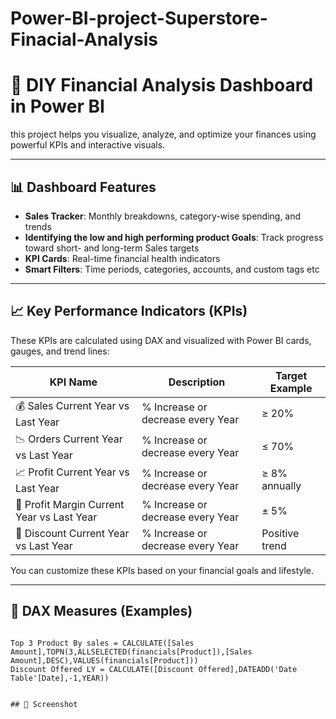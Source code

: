 # Power-BI-project-Superstore-Finacial-Analysis
# 💸 DIY Financial Analysis Dashboard in Power BI
 this project helps you visualize, analyze, and optimize your finances using powerful KPIs and interactive visuals.

---

## 📊 Dashboard Features

- **Sales Tracker**: Monthly breakdowns, category-wise spending, and trends
- **Identifying the low and high performing product Goals**: Track progress toward short- and long-term Sales targets
- **KPI Cards**: Real-time financial health indicators
- **Smart Filters**: Time periods, categories, accounts, and custom tags etc

---

## 📈 Key Performance Indicators (KPIs)

These KPIs are calculated using DAX and visualized with Power BI cards, gauges, and trend lines:

| KPI Name              | Description                                      | Target Example     |
|-----------------------|--------------------------------------------------|--------------------|
| 💰 Sales Current Year vs Last Year | % Increase or decrease every Year                    | ≥ 20%              |
| 📉 Orders Current Year vs Last Year  | % Increase or decrease every Year                      | ≤ 70%              |
| 📈 Profit Current Year vs Last Year      | % Increase or decrease every Year       | ≥ 8% annually      |
| 🧾 Profit Margin Current Year vs Last Year    | % Increase or decrease every Year | ± 5%               |
| 🏦 Discount Current Year vs Last Year    | % Increase or decrease every Year            | Positive trend     |

You can customize these KPIs based on your financial goals and lifestyle.

---

## 🧠 DAX Measures (Examples)


```DAX

Top 3 Product By sales = CALCULATE([Sales Amount],TOPN(3,ALLSELECTED(financials[Product]),[Sales Amount],DESC),VALUES(financials[Product]))
Discount Offered LY = CALCULATE([Discount Offered],DATEADD('Date Table'[Date],-1,YEAR))


## 🧠 Screenshot

